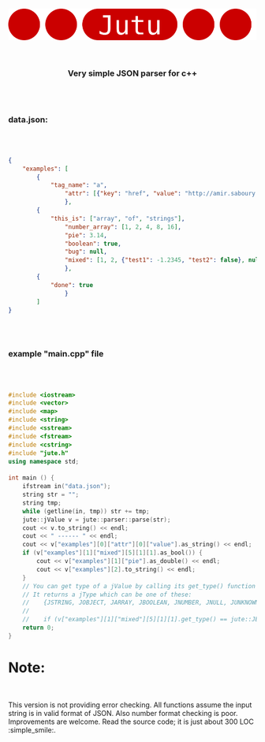 <p align="center">
  <a href="https://github.com/amir-s/jute">
    <img src="jute.svg" alt="jute.svg">
  </a>
</p>
<br>
<h3 align="center">Very simple JSON parser for c++</h3>
<br>
<br>

<h3>data.json:</h3>
<br>

```JSON

{
    "examples": [
        {
            "tag_name": "a",
                "attr": [{"key": "href", "value": "http://amir.saboury.net"}, {"key": "target", "value": "_blank"}]
                },
        {
            "this_is": ["array", "of", "strings"],
                "number_array": [1, 2, 4, 8, 16],
                "pie": 3.14,
                "boolean": true,
                "bug": null,
                "mixed": [1, 2, {"test1": -1.2345, "test2": false}, null, 0.4, ["nested", ["array", true]], "end of story!"]
                },
        {
            "done": true
                }
        ]
}
```
<br>
<br>

<h3>example "main.cpp" file</h3>
<br>

```C++

#include <iostream>
#include <vector>
#include <map>
#include <string>
#include <sstream>
#include <fstream>
#include <cstring>
#include "jute.h"
using namespace std;

int main () {
    ifstream in("data.json");
    string str = "";
    string tmp;
    while (getline(in, tmp)) str += tmp;
    jute::jValue v = jute::parser::parse(str);
    cout << v.to_string() << endl;
    cout << " ------ " << endl;
    cout << v["examples"][0]["attr"][0]["value"].as_string() << endl;
    if (v["examples"][1]["mixed"][5][1][1].as_bool()) {
        cout << v["examples"][1]["pie"].as_double() << endl;
        cout << v["examples"][2].to_string() << endl;
    }
    // You can get type of a jValue by calling its get_type() function
    // It returns a jType which can be one of these:
    //    {JSTRING, JOBJECT, JARRAY, JBOOLEAN, JNUMBER, JNULL, JUNKNOWN}
    //
    //    if (v["examples"][1]["mixed"][5][1][1].get_type() == jute::JBOOLEAN) ...
    return 0;
}

```

<h1>Note:</h1>
<br>

This version is not providing error checking. All functions assume the input string is in valid format of JSON. Also number format checking is poor.
Improvements are welcome. Read the source code; it is just about 300 LOC  :simple_smile:.
